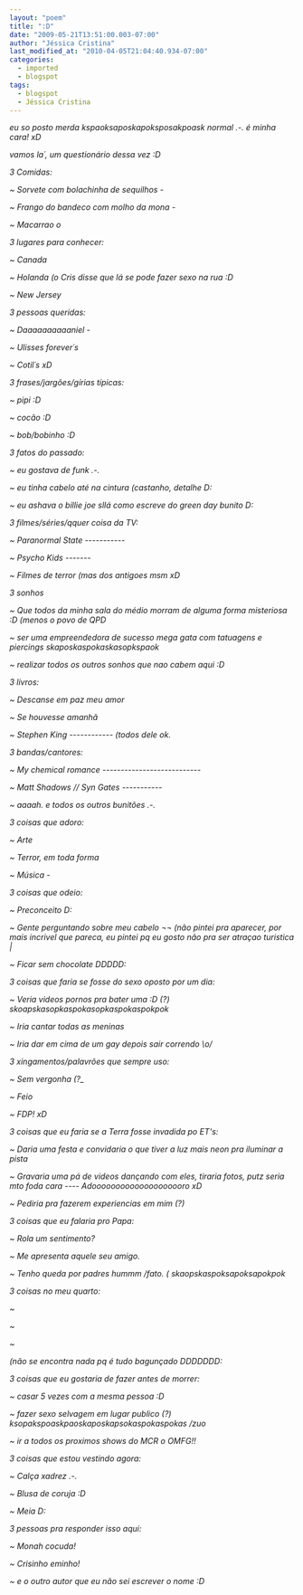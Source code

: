 ```yaml
---
layout: "poem"
title: ":D"
date: "2009-05-21T13:51:00.003-07:00"
author: "Jéssica Cristina"
last_modified_at: "2010-04-05T21:04:40.934-07:00"
categories:
  - imported
  - blogspot
tags:
  - blogspot
  - Jéssica Cristina
---
```


<span style="font-style: italic;">eu so posto merda kspaoksaposkapoksposakpoask normal .-. é minha cara! xD

</span><span style="font-style: italic;">vamos la´, um questionário dessa vez :D

</span><span style="font-style: italic;">3 Comidas:

</span><span style="font-style: italic;">~ Sorvete com bolachinha de sequilhos *-*

</span><span style="font-style: italic;">~ Frango do bandeco com molho da mona *-*

</span><span style="font-style: italic;">~ Macarrao *o*

</span><span style="font-style: italic;">3 lugares para conhecer:

</span><span style="font-style: italic;">~ Canada

</span><span style="font-style: italic;">~ Holanda (o Cris disse que lá se pode fazer sexo na rua :D

</span><span style="font-style: italic;">~ New Jersey 

</span><span style="font-style: italic;">3 pessoas queridas:

</span><span style="font-style: italic;">~ Daaaaaaaaaaniel *-*

</span><span style="font-style: italic;">~ Ulisses forever´s 

</span><span style="font-style: italic;">~ Cotil´s xD

</span><span style="font-style: italic;">3 frases/jargões/gírias típicas:

</span><span style="font-style: italic;">~ pipi :D

</span><span style="font-style: italic;">~ cocão :D

</span><span style="font-style: italic;">~ bob/bobinho :D

</span><span style="font-style: italic;">3 fatos do passado:

</span><span style="font-style: italic;">~ eu gostava de funk .-.

</span><span style="font-style: italic;">~ eu tinha cabelo até na cintura (castanho, detalhe D:

</span><span style="font-style: italic;">~ eu ashava o billie joe sllá como escreve do green day bunito D:

</span><span style="font-style: italic;">3 filmes/séries/qquer coisa da TV:

</span><span style="font-style: italic;">~ Paranormal State *-----------* 

</span><span style="font-style: italic;">~ Psycho Kids *-------*

</span><span style="font-style: italic;">~ Filmes de terror (mas dos antigoes msm xD 

</span><span style="font-style: italic;">3 sonhos

</span><span style="font-style: italic;">~ Que todos da minha sala do médio morram de alguma forma misteriosa :D (menos o povo de QPD

</span><span style="font-style: italic;">~ ser uma empreendedora de sucesso mega gata com tatuagens e piercings skaposkaspokaskasopkspaok 

</span><span style="font-style: italic;">~ realizar todos os outros sonhos que nao cabem aqui :D

</span><span style="font-style: italic;">3 livros:

</span><span style="font-style: italic;">~ Descanse em paz meu amor

</span><span style="font-style: italic;">~ Se houvesse amanhã

</span><span style="font-style: italic;">~ Stephen King *------------* (todos dele ok. 

</span><span style="font-style: italic;">3 bandas/cantores:

</span><span style="font-style: italic;">~ My chemical romance *---------------------------*

</span><span style="font-style: italic;">~ Matt Shadows // Syn Gates *-----------*

</span><span style="font-style: italic;">~ aaaah. e todos os outros bunitões .-. 

</span><span style="font-style: italic;">3 coisas que adoro:

</span><span style="font-style: italic;">~ Arte

</span><span style="font-style: italic;">~ Terror, em toda forma

</span><span style="font-style: italic;">~ Música *-*

</span><span style="font-style: italic;">3 coisas que odeio:

</span><span style="font-style: italic;">~ Preconceito D:

</span><span style="font-style: italic;">~ Gente perguntando sobre meu cabelo ¬¬   (não pintei pra aparecer, por mais incrivel que pareca, eu pintei pq eu gosto não pra ser atraçao turistica _|_ 

</span><span style="font-style: italic;">~ Ficar sem chocolate DDDDD:

</span><span style="font-style: italic;">3 coisas que faria se fosse do sexo oposto por um dia:

</span><span style="font-style: italic;">~ Veria videos pornos pra bater uma :D  (?) skoapskasopkaspokasopkaspokaspokpok 

</span><span style="font-style: italic;">~ Iria cantar todas as meninas 

</span><span style="font-style: italic;">~ Iria dar em cima de um gay depois sair correndo \o/

</span><span style="font-style: italic;">3 xingamentos/palavrões que sempre uso:

</span><span style="font-style: italic;">~ Sem vergonha (?_

</span><span style="font-style: italic;">~ Feio 

</span><span style="font-style: italic;">~ FDP! xD 

</span><span style="font-style: italic;">3 coisas que eu faria se a Terra fosse invadida po ET's:

</span><span style="font-style: italic;">~ Daria uma festa e convidaria o que tiver a luz mais neon pra iluminar a pista

</span><span style="font-style: italic;">~ Gravaria uma pá de videos dançando com eles, tiraria fotos, putz seria mto foda cara *----* Adoooooooooooooooooooro xD

</span><span style="font-style: italic;">~ Pediria pra fazerem experiencias em mim (?)

</span><span style="font-style: italic;">3 coisas que eu falaria pro Papa:

</span><span style="font-style: italic;">~ Rola um sentimento?

</span><span style="font-style: italic;">~ Me apresenta aquele seu amigo.

</span><span style="font-style: italic;">~ Tenho queda por padres hummm  /fato.  ( skaopskaspoksapoksapokpok 

</span><span style="font-style: italic;">3 coisas no meu quarto:

</span><span style="font-style: italic;">~ 

</span><span style="font-style: italic;">~ 

</span><span style="font-style: italic;">~ 

</span><span style="font-style: italic;">(não se encontra nada pq é tudo bagunçado DDDDDDD: 

</span><span style="font-style: italic;">3 coisas que eu gostaria de fazer antes de morrer:

</span><span style="font-style: italic;">~ casar 5 vezes com a mesma pessoa :D

</span><span style="font-style: italic;">~ fazer sexo selvagem em lugar publico (?) ksopakspoaskpaoskaposkapsokaspokaspokas /zuo

</span><span style="font-style: italic;">~ ir a todos os proximos shows do MCR *o* OMFG!!

</span><span style="font-style: italic;">3 coisas que estou vestindo agora:

</span><span style="font-style: italic;">~ Calça xadrez .-.

</span><span style="font-style: italic;">~ Blusa de coruja :D

</span><span style="font-style: italic;">~ Meia D:

</span><span style="font-style: italic;">3 pessoas pra responder isso aqui:

</span><span style="font-style: italic;">~ Monah cocuda! 

</span><span style="font-style: italic;">~ Crisinho eminho!

</span><span style="font-style: italic;">~ e o outro autor que eu não sei escrever o nome :D</span>